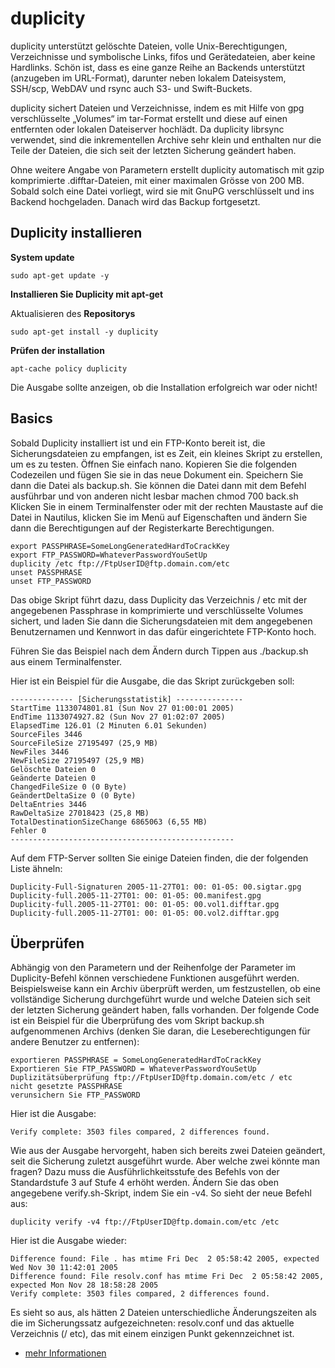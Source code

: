 # duplicity

duplicity unterstützt gelöschte Dateien, volle Unix-Berechtigungen, Verzeichnisse und symbolische Links, fifos und Gerätedateien, aber keine Hardlinks. Schön ist, dass es eine ganze Reihe an Backends unterstützt (anzugeben im URL-Format), darunter neben lokalem Dateisystem, SSH/scp, WebDAV und rsync auch S3- und Swift-Buckets.

duplicity sichert Dateien und Verzeichnisse, indem es mit Hilfe von gpg verschlüsselte „Volumes“ im tar-Format erstellt und diese auf einen entfernten oder lokalen Dateiserver hochlädt. Da duplicity librsync verwendet, sind die inkrementellen Archive sehr klein und enthalten nur die Teile der Dateien, die sich seit der letzten Sicherung geändert haben.

Ohne weitere Angabe von Parametern erstellt duplicity automatisch mit gzip komprimierte .difftar-Dateien, mit einer maximalen Grösse von 200 MB. Sobald solch eine Datei vorliegt, wird sie mit GnuPG verschlüsselt und ins Backend hochgeladen. Danach wird das Backup fortgesetzt.

## Duplicity installieren
**System update**
```
sudo apt-get update -y
```
**Installieren Sie Duplicity mit apt-get**

Aktualisieren des **Repositorys**
```
sudo apt-get install -y duplicity
```
**Prüfen der installation**
```
apt-cache policy duplicity
```
Die Ausgabe sollte anzeigen, ob die Installation erfolgreich war oder nicht!

## Basics
Sobald Duplicity installiert ist und ein FTP-Konto bereit ist, die Sicherungsdateien zu empfangen, ist es Zeit, ein kleines Skript zu erstellen, um es zu testen. 
Öffnen Sie einfach nano. Kopieren Sie die folgenden Codezeilen und fügen Sie sie in das neue Dokument ein. Speichern Sie dann die Datei als backup.sh. 
Sie können die Datei dann mit dem Befehl ausführbar und von anderen nicht lesbar machen chmod 700 back.sh Klicken Sie in einem Terminalfenster oder 
mit der rechten Maustaste auf die Datei in Nautilus, klicken Sie im Menü auf Eigenschaften und ändern Sie dann die Berechtigungen auf der Registerkarte Berechtigungen.

```
export PASSPHRASE=SomeLongGeneratedHardToCrackKey
export FTP_PASSWORD=WhateverPasswordYouSetUp
duplicity /etc ftp://FtpUserID@ftp.domain.com/etc
unset PASSPHRASE
unset FTP_PASSWORD
```
Das obige Skript führt dazu, dass Duplicity das Verzeichnis / etc mit der angegebenen Passphrase in komprimierte und verschlüsselte Volumes sichert, und laden Sie dann die Sicherungsdateien mit dem angegebenen Benutzernamen und Kennwort in das dafür eingerichtete FTP-Konto hoch.

Führen Sie das Beispiel nach dem Ändern durch Tippen aus ./backup.sh aus einem Terminalfenster.

Hier ist ein Beispiel für die Ausgabe, die das Skript zurückgeben soll:
```
-------------- [Sicherungsstatistik] ---------------
StartTime 1133074801.81 (Sun Nov 27 01:00:01 2005)
EndTime 1133074927.82 (Sun Nov 27 01:02:07 2005)
ElapsedTime 126.01 (2 Minuten 6.01 Sekunden)
SourceFiles 3446
SourceFileSize 27195497 (25,9 MB)
NewFiles 3446
NewFileSize 27195497 (25,9 MB)
Gelöschte Dateien 0
Geänderte Dateien 0
ChangedFileSize 0 (0 Byte)
GeändertDeltaSize 0 (0 Byte)
DeltaEntries 3446
RawDeltaSize 27018423 (25,8 MB)
TotalDestinationSizeChange 6865063 (6,55 MB)
Fehler 0
--------------------------------------------------
```

Auf dem FTP-Server sollten Sie einige Dateien finden, die der folgenden Liste ähneln:

```
Duplicity-Full-Signaturen 2005-11-27T01: 00: 01-05: 00.sigtar.gpg
Duplicity-full.2005-11-27T01: 00: 01-05: 00.manifest.gpg
Duplicity-full.2005-11-27T01: 00: 01-05: 00.vol1.difftar.gpg
Duplicity-full.2005-11-27T01: 00: 01-05: 00.vol2.difftar.gpg
```

## Überprüfen
Abhängig von den Parametern und der Reihenfolge der Parameter im Duplicity-Befehl können verschiedene Funktionen ausgeführt werden. Beispielsweise kann ein Archiv überprüft werden, um festzustellen, ob eine vollständige Sicherung durchgeführt wurde und welche Dateien sich seit der letzten Sicherung geändert haben, falls vorhanden. Der folgende Code ist ein Beispiel für die Überprüfung des vom Skript backup.sh aufgenommenen Archivs (denken Sie daran, die Leseberechtigungen für andere Benutzer zu entfernen):
```
exportieren PASSPHRASE = SomeLongGeneratedHardToCrackKey
Exportieren Sie FTP_PASSWORD = WhateverPasswordYouSetUp
Duplizitätsüberprüfung ftp://FtpUserID@ftp.domain.com/etc / etc
nicht gesetzte PASSPHRASE
verunsichern Sie FTP_PASSWORD
```
Hier ist die Ausgabe:
```
Verify complete: 3503 files compared, 2 differences found.
```
Wie aus der Ausgabe hervorgeht, haben sich bereits zwei Dateien geändert, seit die Sicherung zuletzt ausgeführt wurde. Aber welche zwei könnte man fragen? Dazu muss die Ausführlichkeitsstufe des Befehls von der Standardstufe 3 auf Stufe 4 erhöht werden. Ändern Sie das oben angegebene verify.sh-Skript, indem Sie ein -v4. So sieht der neue Befehl aus:

```
duplicity verify -v4 ftp://FtpUserID@ftp.domain.com/etc /etc
```
Hier ist die Ausgabe wieder:
```
Difference found: File . has mtime Fri Dec  2 05:58:42 2005, expected Wed Nov 30 11:42:01 2005
Difference found: File resolv.conf has mtime Fri Dec  2 05:58:42 2005, expected Mon Nov 28 18:58:28 2005
Verify complete: 3503 files compared, 2 differences found.
```
Es sieht so aus, als hätten 2 Dateien unterschiedliche Änderungszeiten als die im Sicherungssatz aufgezeichneten: resolv.conf und das aktuelle Verzeichnis (/ etc), das mit einem einzigen Punkt gekennzeichnet ist.

+ [mehr Informationen](https://help.ubuntu.com/community/DuplicityBackupHowto)
